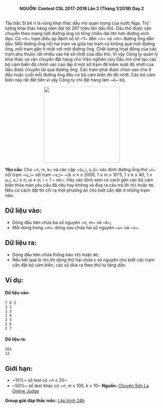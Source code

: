 **<center>NGUỒN: Contest CSL 2017-2018 Lần 2 (Tháng 1/2018) Day 2</center>**
<br>

Tây bắc Si bê ri là vùng khai thác dầu mỏ quan trọng của nước Nga. Trữ lượng khai thác hàng năm đạt tới 267 triệu tấn dầu thô. Dầu thô được vận chuyển theo mạng lưới đường ống có tổng chiều dài lớn hơn đường xích đạo. Có ~n~ trạm điều áp đánh số từ ~1~ đến ~n~ và ~m~ đường ống dẫn dầu. Mỗi đường ống nối hai trạm và giữa hai trạm có không quá một đường ống, mỗi trạm gắn ít nhất với một đường ống. Chất lượng hoạt động của các trạm phụ thuộc rất nhiều vào hệ số nhớt của dầu thô. Vì vậy Công ty quản lý khai thác và vận chuyển đặt hàng cho Viện nghiên cứu Dầu mỏ chế tạo các bộ cảm biến độ chính xác cao lắp ở một số trạm để kiểm soát độ nhớt của dầu được chuyển tải qua đường ống. Các trạm phải được chọn sao cho ở đầu hoặc cuối mỗi đường ống đều có bộ cảm biến đo độ nhớt. Các bộ cảm biến này rất đắt tiền vì vậy Công ty chỉ đặt hàng làm ~k~ bộ.
<center><img src="/images/problems/1154/pipeline.svg" width=250px></center>

**Yêu cầu**: Cho ~n, m, k~ và các cặp ~(u_i, v_i)~ xác định đường ống thứ ~i~ nối trạm ~u_i~ với trạm ~v_i~ ~(k ≤ n ≤ 2000, 1 ≤ m ≤ 10^5, 1 ≤ k ≤ 40, 1 ≤ u_i, v_i ≤ n, ui ≠ vi, i = 1 ÷ m)~. Hãy xác định xem có cách gắn các bộ cảm biến thỏa mãn yêu cầu đã nêu hay không và đưa ra câu trả lời `YES` hoặc `NO`. Nếu có cách đặt thì chỉ ra một phương án cho biết cần đặt ở những trạm nào.

## Dữ liệu vào:
- Dòng đầu tiên chứa ba số nguyên ~n, m~ và ~k~;
- Mỗi dòng trong ~m~ dòng sau chứa hai số nguyên ~u~ và ~v~.

## Dữ liệu ra:
- Dòng đầu tiên chứa thông báo `YES` hoặc `NO`;
- Nếu kết quả là `YES` thì dòng thứ hai chứa `k` số nguyên cho biết các trạm cần đặt bộ cảm biến, các số đưa ra theo thứ tự tăng dần.

## Ví dụ:
#### Dữ liệu vào:
```
7 6 2
1 2
1 3
1 4
2 5
2 6
2 7
```

#### Dữ liệu ra:
```
YES
12
```

## Giới hạn:
- ~10\%~ số test có ~𝑛 ≤ 20~ 
- ~50\%~ số test khác có ~𝑛, 𝑚 ≤ 100, 𝑘 ≤ 10~
**Nguồn:** [Chuyên Sơn La Online Judge](http://csloj.ddns.net/)

**Group giải đáp thắc mắc:** [Lập trình 24h](https://www.facebook.com/groups/1386904321519984)